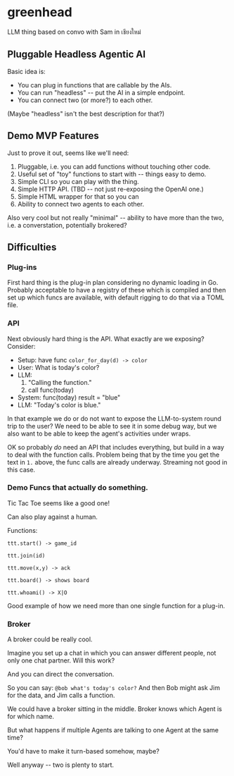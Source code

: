 # greenhead

LLM thing based on convo with Sam in เชียงใหม่

## Pluggable Headless Agentic AI

Basic idea is:

* You can plug in functions that are callable by the AIs.
* You can run "headless" -- put the AI in a simple endpoint.
* You can connect two (or more?) to each other.

(Maybe "headless" isn't the best description for that?)

## Demo MVP Features

Just to prove it out, seems like we'll need:

1. Pluggable, i.e. you can add functions without touching other code.
2. Useful set of "toy" functions to start with -- things easy to demo.
3. Simple CLI so you can play with the thing.
4. Simple HTTP API.  (TBD -- not just re-exposing the OpenAI one.)
5. Simple HTML wrapper for that so you can 
6. Ability to connect two agents to each other.

Also very cool but not really "minimal" -- ability to have more than the two,
i.e. a converstation, potentially brokered?

## Difficulties

### Plug-ins

First hard thing is the plug-in plan considering no dynamic loading in Go.
Probably acceptable to have a registry of these which is compiled and then
set up which funcs are available, with default rigging to do that via a TOML
file.

### API

Next obviously hard thing is the API.  What exactly are we exposing? Consider:

- Setup: have func `color_for_day(d) -> color`
- User: What is today's color?
- LLM:
    1. "Calling the function."
    2. call func(today)
- System: func(today) result = "blue"
- LLM: "Today's color is blue."

In that example we do or do not want to expose the LLM-to-system round trip to
the user?  We need to be able to see it in some debug way, but we also want to
be able to keep the agent's activities under wraps.

OK so probably *do* need an API that includes everything, but build in a way
to deal with the function calls.  Problem being that by the time you get the
text in `1.` above, the func calls are already underway.  Streaming not good
in this case.

### Demo Funcs that actually do something.

Tic Tac Toe seems like a good one!

Can also play against a human.

Functions:

`ttt.start() -> game_id`

`ttt.join(id)`

`ttt.move(x,y) -> ack`

`ttt.board() -> shows board`

`ttt.whoami() -> X|O`

Good example of how we need more than one single function for a plug-in.

### Broker

A broker could be really cool.

Imagine you set up a chat in which you can answer different people, not only
one chat partner.  Will this work?

And you can direct the conversation.

So you can say: `@bob what's today's color?`  And then Bob might ask Jim for
the data, and Jim calls a function.

We could have a broker sitting in the middle.  Broker knows which Agent is for
which name.

But what happens if multiple Agents are talking to one Agent at the same time?

You'd have to make it turn-based somehow, maybe?

Well anyway -- two is plenty to start.

